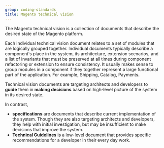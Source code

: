 ```yaml
---
group: coding-standards
title: Magento technical vision
---
```


The Magento technical vision is a collection of documents that describe the desired state of the Magento platform.

Each individual technical vision document relates to a set of modules that are logically grouped together.
Individual documents typically describe a component's place in the system, its architecture, extension scenarios, and a list of invariants that must be preserved at all times during component refactoring or extension to ensure consistency.
It usually makes sense to group modules in a component if they together represent a large functional part of the application. For example, Shipping, Catalog, Payments.

Technical vision documents are targeting architects and developers to **guide** them in **making decisions** based on high-level picture of the system in its desired state.

In contrast,

* **specifications** are documents that describe current implementation of the system. Though they are also targeting architects and developers, they help with initial investigation, but may be insufficient to make decisions that improve the system.
* **Technical Guidelines** is a low-level document that provides specific recommendations for a developer in their every day work.
